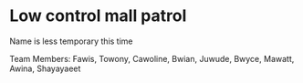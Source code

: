 # Low control mall patrol
Name is less temporary this time
 
Team Members: Fawis, Towony, Cawoline, Bwian, Juwude, Bwyce, Mawatt, Awina, Shayayaeet
